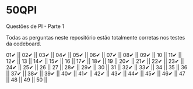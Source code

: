 # 50QPI
Questões de PI - Parte 1

Todas as perguntas neste repositório estão totalmente corretas nos testes da codeboard.

01✔ ||
02✔ ||
03✔ ||
04✔ ||
05✔ ||
06✔ ||
07✔ ||
08✔ ||
09✔ ||
10  ||
11✔ ||
12✔ ||
13  ||
14✔ ||
15✔ ||
16  ||
17✔ ||
18✔ ||
19  ||
20✔ ||
21✔ ||
22✔ ||
23✔ ||
24✔ ||
25✔ ||
26  ||
27  ||
28✔ ||
29✔ ||
30  ||
31  || 
32✔ ||
33✔ ||
34  ||
35  ||
36  ||
37✔ ||
38✔ ||
39✔ ||
40✔ ||
41✔ ||
42✔ ||
43✔ ||
44✔ ||
45✔ ||
46✔ ||
47  ||
48  ||
49  ||
50  ||
